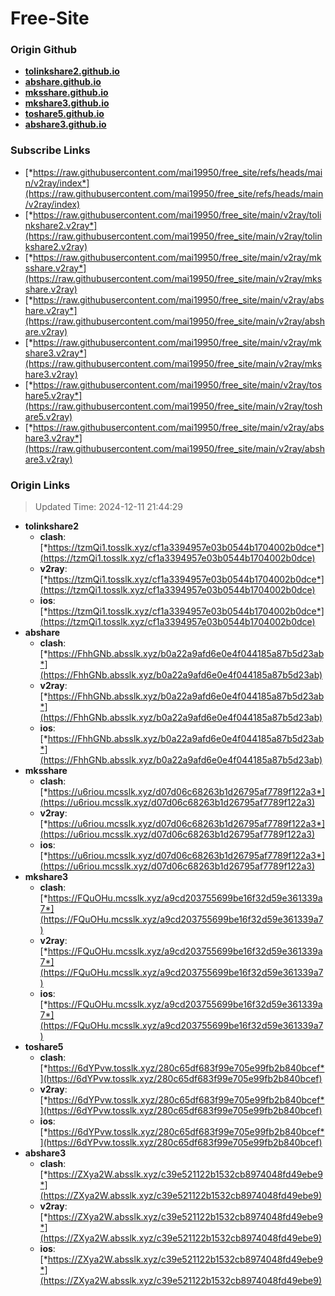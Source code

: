 # Free-Site

### Origin Github

- [**tolinkshare2.github.io**](https://github.com/tolinkshare2/tolinkshare2.github.io)
- [**abshare.github.io**](https://github.com/abshare/abshare.github.io)
- [**mksshare.github.io**](https://github.com/mksshare/mksshare.github.io)
- [**mkshare3.github.io**](https://github.com/mkshare3/mkshare3.github.io)
- [**toshare5.github.io**](https://github.com/toshare5/toshare5.github.io)
- [**abshare3.github.io**](https://github.com/abshare3/abshare3.github.io)

### Subscribe Links

- [*https://raw.githubusercontent.com/mai19950/free_site/refs/heads/main/v2ray/index*](https://raw.githubusercontent.com/mai19950/free_site/refs/heads/main/v2ray/index)
- [*https://raw.githubusercontent.com/mai19950/free_site/main/v2ray/tolinkshare2.v2ray*](https://raw.githubusercontent.com/mai19950/free_site/main/v2ray/tolinkshare2.v2ray)
- [*https://raw.githubusercontent.com/mai19950/free_site/main/v2ray/mksshare.v2ray*](https://raw.githubusercontent.com/mai19950/free_site/main/v2ray/mksshare.v2ray)
- [*https://raw.githubusercontent.com/mai19950/free_site/main/v2ray/abshare.v2ray*](https://raw.githubusercontent.com/mai19950/free_site/main/v2ray/abshare.v2ray)
- [*https://raw.githubusercontent.com/mai19950/free_site/main/v2ray/mkshare3.v2ray*](https://raw.githubusercontent.com/mai19950/free_site/main/v2ray/mkshare3.v2ray)
- [*https://raw.githubusercontent.com/mai19950/free_site/main/v2ray/toshare5.v2ray*](https://raw.githubusercontent.com/mai19950/free_site/main/v2ray/toshare5.v2ray)
- [*https://raw.githubusercontent.com/mai19950/free_site/main/v2ray/abshare3.v2ray*](https://raw.githubusercontent.com/mai19950/free_site/main/v2ray/abshare3.v2ray)

### Origin Links

> Updated Time: 2024-12-11 21:44:29

- **tolinkshare2**
  - **clash**: [*https://tzmQi1.tosslk.xyz/cf1a3394957e03b0544b1704002b0dce*](https://tzmQi1.tosslk.xyz/cf1a3394957e03b0544b1704002b0dce)
  - **v2ray**: [*https://tzmQi1.tosslk.xyz/cf1a3394957e03b0544b1704002b0dce*](https://tzmQi1.tosslk.xyz/cf1a3394957e03b0544b1704002b0dce)
  - **ios**: [*https://tzmQi1.tosslk.xyz/cf1a3394957e03b0544b1704002b0dce*](https://tzmQi1.tosslk.xyz/cf1a3394957e03b0544b1704002b0dce)
- **abshare**
  - **clash**: [*https://FhhGNb.absslk.xyz/b0a22a9afd6e0e4f044185a87b5d23ab*](https://FhhGNb.absslk.xyz/b0a22a9afd6e0e4f044185a87b5d23ab)
  - **v2ray**: [*https://FhhGNb.absslk.xyz/b0a22a9afd6e0e4f044185a87b5d23ab*](https://FhhGNb.absslk.xyz/b0a22a9afd6e0e4f044185a87b5d23ab)
  - **ios**: [*https://FhhGNb.absslk.xyz/b0a22a9afd6e0e4f044185a87b5d23ab*](https://FhhGNb.absslk.xyz/b0a22a9afd6e0e4f044185a87b5d23ab)
- **mksshare**
  - **clash**: [*https://u6riou.mcsslk.xyz/d07d06c68263b1d26795af7789f122a3*](https://u6riou.mcsslk.xyz/d07d06c68263b1d26795af7789f122a3)
  - **v2ray**: [*https://u6riou.mcsslk.xyz/d07d06c68263b1d26795af7789f122a3*](https://u6riou.mcsslk.xyz/d07d06c68263b1d26795af7789f122a3)
  - **ios**: [*https://u6riou.mcsslk.xyz/d07d06c68263b1d26795af7789f122a3*](https://u6riou.mcsslk.xyz/d07d06c68263b1d26795af7789f122a3)
- **mkshare3**
  - **clash**: [*https://FQuOHu.mcsslk.xyz/a9cd203755699be16f32d59e361339a7*](https://FQuOHu.mcsslk.xyz/a9cd203755699be16f32d59e361339a7)
  - **v2ray**: [*https://FQuOHu.mcsslk.xyz/a9cd203755699be16f32d59e361339a7*](https://FQuOHu.mcsslk.xyz/a9cd203755699be16f32d59e361339a7)
  - **ios**: [*https://FQuOHu.mcsslk.xyz/a9cd203755699be16f32d59e361339a7*](https://FQuOHu.mcsslk.xyz/a9cd203755699be16f32d59e361339a7)
- **toshare5**
  - **clash**: [*https://6dYPvw.tosslk.xyz/280c65df683f99e705e99fb2b840bcef*](https://6dYPvw.tosslk.xyz/280c65df683f99e705e99fb2b840bcef)
  - **v2ray**: [*https://6dYPvw.tosslk.xyz/280c65df683f99e705e99fb2b840bcef*](https://6dYPvw.tosslk.xyz/280c65df683f99e705e99fb2b840bcef)
  - **ios**: [*https://6dYPvw.tosslk.xyz/280c65df683f99e705e99fb2b840bcef*](https://6dYPvw.tosslk.xyz/280c65df683f99e705e99fb2b840bcef)
- **abshare3**
  - **clash**: [*https://ZXya2W.absslk.xyz/c39e521122b1532cb8974048fd49ebe9*](https://ZXya2W.absslk.xyz/c39e521122b1532cb8974048fd49ebe9)
  - **v2ray**: [*https://ZXya2W.absslk.xyz/c39e521122b1532cb8974048fd49ebe9*](https://ZXya2W.absslk.xyz/c39e521122b1532cb8974048fd49ebe9)
  - **ios**: [*https://ZXya2W.absslk.xyz/c39e521122b1532cb8974048fd49ebe9*](https://ZXya2W.absslk.xyz/c39e521122b1532cb8974048fd49ebe9)
